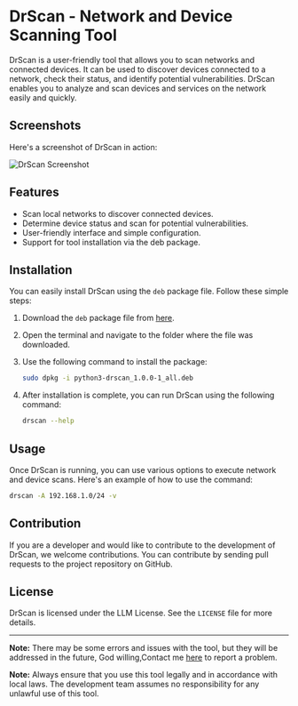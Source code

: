 # DrScan - Network and Device Scanning Tool

DrScan is a user-friendly tool that allows you to scan networks and connected devices. It can be used to discover devices connected to a network, check their status, and identify potential vulnerabilities. DrScan enables you to analyze and scan devices and services on the network easily and quickly.

## Screenshots

Here's a screenshot of DrScan in action:

![DrScan Screenshot](https://d.top4top.io/p_2783bygth1.png)

## Features

- Scan local networks to discover connected devices.
- Determine device status and scan for potential vulnerabilities.
- User-friendly interface and simple configuration.
- Support for tool installation via the deb package.

## Installation

You can easily install DrScan using the `deb` package file. Follow these simple steps:

1. Download the `deb` package file from [here](https://github.com/DrDataYE/DrScan/blob/main/python3-drscan_1.0.0-1_all.deb).
2. Open the terminal and navigate to the folder where the file was downloaded.
3. Use the following command to install the package:

   ```bash
   sudo dpkg -i python3-drscan_1.0.0-1_all.deb

4. After installation is complete, you can run DrScan using the following command:

   ```bash
   drscan --help
   ```

## Usage

Once DrScan is running, you can use various options to execute network and device scans. Here's an example of how to use the command:

```bash
drscan -A 192.168.1.0/24 -v
```

## Contribution

If you are a developer and would like to contribute to the development of DrScan, we welcome contributions. You can contribute by sending pull requests to the project repository on GitHub.

## License

DrScan is licensed under the LLM License. See the `LICENSE` file for more details.

---
**Note:** There may be some errors and issues with the tool, but they will be addressed in the future, God willing,Contact me [here](https://t.me/DrdataYE) to report a problem.

**Note:** Always ensure that you use this tool legally and in accordance with local laws. The development team assumes no responsibility for any unlawful use of this tool.
